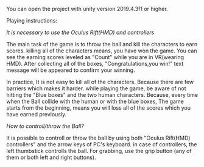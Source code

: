 You can open the project with unity version 2019.4.3f1 or higher.

Playing instructions:

*It is necessary to use the Oculus Rift(HMD) and controllers*

The main task of the game is to throw the ball and kill the characters to earn scores. killing all of the
characters means, you have won the game. You can see the earning scores leveled as "Count" while you are in VR(wearing HMD).
After collecting all of the boxes, "Congratulations,you win!" text message will be appeared to confirm your winning.

In practice, It is not easy to kill all of the characters. Because there are few barriers which makes it 
harder. while playing the game, be aware of not hitting the "Blue boxes" and the two human characters. Because, every time
when the Ball collide with the human or with the blue boxes, The game starts from the beginning, means you will loss all of the
scores which you have earned previously. 


*How to controll/throw the Ball?*

It is possible to controll or throw the ball by using both "Oculus Rift(HMD) controllers" and the arrow keys of PC's keyboard.
in case of controllers, the left thumbstick controlls the ball. For grabbing, use the grip button (any of them or both left and right buttons).  

